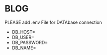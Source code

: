 # BLOG


PLEASE add .env File for DATAbase connection

- DB_HOST=
- DB_USER=
- DB_PASSWORD=
- DB_NAME=